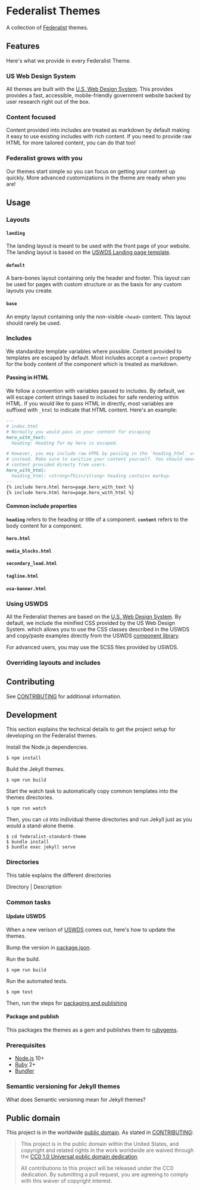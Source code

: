 # Federalist Themes

A collection of [Federalist](https://federalist.18f.gov/) themes.

## Features

Here's what we provide in every Federalist Theme.

### US Web Design System

All themes are built with the [U.S. Web Design System](). This provides provides
a fast, accessible, mobile-friendly government website backed by user research
right out of the box.


### Content focused

Content provided into includes are treated as markdown by default making it easy
to use existing includes with rich content. If you need to provide raw HTML for
more tailored content, you can do that too!


### Federalist grows with you

Our themes start simple so you can focus on getting your content up quickly.
More advanced customizations in the theme are ready when you are!


## Usage

### Layouts


#### `landing`

The landing layout is meant to be used with the front page of your website. The
landing layout is based on the [USWDS Landing page
template](https://designsystem.digital.gov/page-templates/#landing-page).


#### `default`

A bare-bones layout containing only the header and footer. This layout can be
used for pages with custom structure or as the basis for any custom layouts you
create.

#### `base`

An empty layout containing only the non-visible `<head>` content. This layout
should rarely be used.


### Includes

We standardize template variables where possible. Content provided to templates
are escaped by default. Most includes accept a `content` property for the body
content of the component which is treated as markdown.

#### Passing in HTML

We follow a convention with variables passed to includes. By default, we will
escape content strings based to includes for safe rendering within HTML. If you
would like to pass HTML in directly, most variables are suffixed with `_html` to
indicate that HTML content. Here's an example:

```markdown
---
# index.html
# Normally you would pass in your content for escaping
hero_with_text:
  heading: Heading for my hero is escaped.

# However, you may include raw HTML by passing in the `heading_html` variable
# instead. Make sure to sanitize your content yourself. You should never render
# content provided directy from users.
hero_with_html:
  heading_html: <strong>This</strong> heading contains markup.
---
{% include hero.html hero=page.hero_with_text %}
{% include hero.html hero=page.hero_with_html %}
```

#### Common include properties

**`heading`** refers to the heading or title of a component.
**`content`** refers to the body content for a component.

#### `hero.html`

#### `media_blocks.html`

#### `secondary_lead.html`

#### `tagline.html`

#### `usa-banner.html`


### Using USWDS

All the Federalist themes are based on the [U.S. Web Design
System](https://designsystem.digital.gov/).
By default, we include the minified CSS provided by the US Web Design System.
which allows you to use the CSS classes described in the USWDS and copy/paste
examples directly from the USWDS [component
library](https://designsystem.digital.gov/components/).

For advanced users, you may use the SCSS files provided by USWDS.

### Overriding layouts and includes



## Contributing

See [CONTRIBUTING](CONTRIBUTING.md) for additional information.


## Development

This section explains the technical details to get the project setup for
developing on the Federalist themes.

Install the Node.js dependencies.

    $ npm install

Build the Jekyll themes.

    $ npm run build

Start the watch task to automatically copy common templates into the themes
directories.

    $ npm run watch

Then, you can `cd` into individual theme directories and run Jekyll just as you
would a stand-alone theme.

    $ cd federalist-standard-theme
    $ bundle install
    $ bundle exec jekyll serve


### Directories

This table explains the different directories

Directory | Description


### Common tasks


#### Update USWDS

When a new verison of [USWDS](https://github.com/uswds/uswds/releases) comes out, here's how to update the themes.

Bump the version in [package.json](package.json).

Run the build.

    $ npm run build

Run the automated tests.

    $ npm test

Then, run the steps for [packaging and publishing](#package-and-publish)


#### Package and publish

This packages the themes as a gem and publishes them to
[rubygems](https://rubygems.org/).




### Prerequisites

- [Node.js](https://nodejs.org/en/) 10+
- [Ruby](https://www.ruby-lang.org/en/) 2+
- [Bundler](https://bundler.io/)


### Semantic versioning for Jekyll themes

What does Semantic versioning mean for Jekyll themes?


## Public domain

This project is in the worldwide [public domain](LICENSE.md). As stated in
[CONTRIBUTING](CONTRIBUTING.md):

> This project is in the public domain within the United States, and copyright
> and related rights in the work worldwide are waived through the [CC0 1.0
> Universal public domain
> dedication](https://creativecommons.org/publicdomain/zero/1.0/).
>
> All contributions to this project will be released under the CC0 dedication.
> By submitting a pull request, you are agreeing to comply with this waiver of
> copyright interest.
